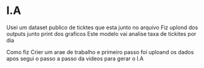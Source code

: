 # I.A
Usei um dataset publico de ticktes que esta junto no arquivo
Fiz uplond dos outputs junto print dos graficos
Este modelo vai analise taxa de tickites por dia 

Como fiz
Crier um arae de trabalho e primeiro passo foi uploand os dados apos segui o passo a passo da videos para gerar o I.A 
